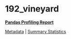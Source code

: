 # 192_vineyard

[**Pandas Profiling Report**](https://epistasislab.github.io/pmlb/profile/192_vineyard.html)

[Metadata](metadata.yaml) | [Summary Statistics](summary_stats.tsv)

